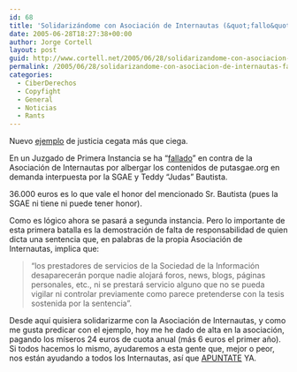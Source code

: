```yaml
---
id: 68
title: 'Solidarizándome con Asociación de Internautas (&quot;fallo&quot; de la justicia)'
date: 2005-06-28T18:27:38+00:00
author: Jorge Cortell
layout: post
guid: http://www.cortell.net/2005/06/28/solidarizandome-con-asociacion-de-internautas-fallo-de-la-justicia/
permalink: /2005/06/28/solidarizandome-con-asociacion-de-internautas-fallo-de-la-justicia/
categories:
  - CiberDerechos
  - Copyfight
  - General
  - Noticias
  - Rants
---
```

Nuevo [ejemplo](http://www.internautas.org/html/3016.html) de justicia cegata más que ciega.

En un Juzgado de Primera Instancia se ha &#8220;[fallado](http://www.internautas.org/archivos/sentencia_sgae.pdf)&#8221; en contra de la Asociación de Internautas por albergar los contenidos de putasgae.org en demanda interpuesta por la SGAE y Teddy &#8220;Judas&#8221; Bautista.

36.000 euros es lo que vale el honor del mencionado Sr. Bautista (pues la SGAE ni tiene ni puede tener honor).

Como es lógico ahora se pasará a segunda instancia. Pero lo importante de esta primera batalla es la demostración de falta de responsabilidad de quien dicta una sentencia que, en palabras de la propia Asociación de Internautas, implica que:

> &#8220;los prestadores de servicios de la Sociedad de la Información desaparecerán porque nadie alojará foros, news, blogs, páginas personales, etc., ni se prestará servicio alguno que no se pueda vigilar ni controlar previamente como parece pretenderse con la tesis sostenida por la sentencia&#8221;.

Desde aquí­ quisiera solidarizarme con la Asociación de Internautas, y como me gusta predicar con el ejemplo, hoy me he dado de alta en la asociación, pagando los mí­seros 24 euros de cuota anual (más 6 euros el primer año). Si todos hacemos lo mismo, ayudaremos a esta gente que, mejor o peor, nos están ayudando a todos los Internautas, así­ que [APUNTATE](http://socios.internautas.org/) YA.